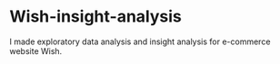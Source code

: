 # Wish-insight-analysis
I made exploratory data analysis and insight analysis for e-commerce website Wish.

